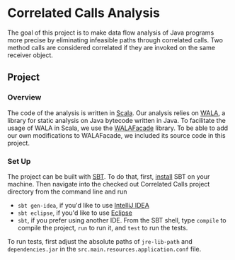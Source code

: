 # Correlated Calls Analysis

The goal of this project is to make data flow analysis of Java programs more precise by eliminating
infeasible paths through correlated calls. Two method calls are considered correlated if they are invoked on the
same receiver object.

## Project

### Overview

The code of the analysis is written in [Scala](http://www.scala-lang.org/).
Our analysis relies on [WALA](http://wala.sourceforge.net/wiki/index.php/Main_Page), a library for static
analysis on Java bytecode written in Java. To facilitate the usage of WALA in Scala, we use
the [WALAFacade](https://github.com/cos/WALAFacade) library. To be able to add our own modifications to WALAFacade,
we included its source code in this project.

### Set Up

The project can be built with [SBT](http://www.scala-sbt.org/). To do that, first,
[install](http://www.scala-sbt.org/release/docs/Getting-Started/Setup) SBT on your machine.
Then navigate into the checked out Correlated Calls project directory from the command line and run
- `sbt gen-idea`, if you'd like to use [IntelliJ IDEA](http://www.jetbrains.com/idea/)
- `sbt eclipse`, if you'd like to use [Eclipse](http://www.eclipse.org/)
- `sbt`, if you prefer using another IDE. From the SBT shell, type `compile` to compile the project, `run` to run it, and `test` to run the tests.

To run tests, first adjust the absolute paths of `jre-lib-path` and `dependencies.jar`
in the `src.main.resources.application.conf` file.
